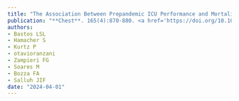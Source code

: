 ```yaml
---
title: "The Association Between Prepandemic ICU Performance and Mortality Variation in COVID-19: A Multicenter Cohort Study of 35,619 Critically Ill Patients"
publication: "**Chest**. 165(4):870-880. <a href='https://doi.org/10.1016/j.chest.2023.10.011' target='_blank' rel='noopener noreferrer'>10.1016/j.chest.2023.10.011</a>"
authors:
- Bastos LSL
- Hamacher S
- Kurtz P
- otavioranzani
- Zampieri FG
- Soares M
- Bozza FA
- Salluh JIF
date: "2024-04-01"
---
```


